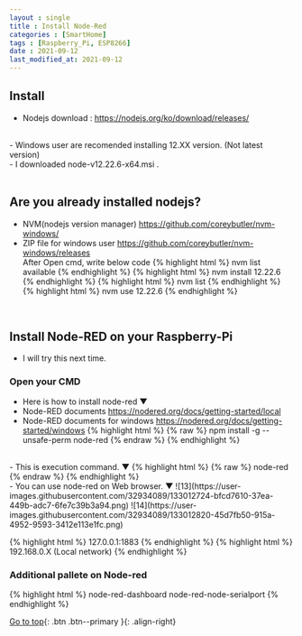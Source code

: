 ```yaml
---
layout : single
title : Install Node-Red
categories : [SmartHome]
tags : [Raspberry_Pi, ESP8266]
date : 2021-09-12
last_modified_at: 2021-09-12
---
```


## Install 

- Nodejs download : <https://nodejs.org/ko/download/releases/> <br>
<br>
- Windows user are recomended installing 12.XX version. (Not latest version) <br>
- I downloaded node-v12.22.6-x64.msi . <br>
<br>

## Are you already installed nodejs?

- NVM(nodejs version manager) <https://github.com/coreybutler/nvm-windows/> <br>
- ZIP file for windows user <https://github.com/coreybutler/nvm-windows/releases> <br>
After Open cmd, write below code
{% highlight html %}
nvm list available
{% endhighlight %}
{% highlight html %}
nvm install 12.22.6
{% endhighlight %}
{% highlight html %}
nvm list
{% endhighlight %}
{% highlight html %}
nvm use 12.22.6
{% endhighlight %}
<br>

## Install Node-RED on your Raspberry-Pi
- I will try this next time.


### Open your CMD <br> 

- Here is how to install node-red ▼  
- Node-RED documents <https://nodered.org/docs/getting-started/local>
- Node-RED documents for windows https://nodered.org/docs/getting-started/windows
{% highlight html %}
{% raw %}
npm install -g --unsafe-perm node-red
{% endraw %}
{% endhighlight %}
<br>
- This is execution command. ▼
{% highlight html %}
{% raw %}
node-red
{% endraw %}
{% endhighlight %}
<br>
- You can use node-red on Web browser. ▼
![13](https://user-images.githubusercontent.com/32934089/133012724-bfcd7610-37ea-449b-adc7-6fe7c39b3a94.png)
![14](https://user-images.githubusercontent.com/32934089/133012820-45d7fb50-915a-4952-9593-3412e113e1fc.png)

{% highlight html %}
127.0.0.1:1883
{% endhighlight %}
{% highlight html %}
192.168.0.X (Local network)
{% endhighlight %}
<br>

###  Additional pallete on Node-red
{% highlight html %}
node-red-dashboard
node-red-node-serialport
{% endhighlight %}
<br> 

[Go to top](#){: .btn .btn--primary }{: .align-right}

